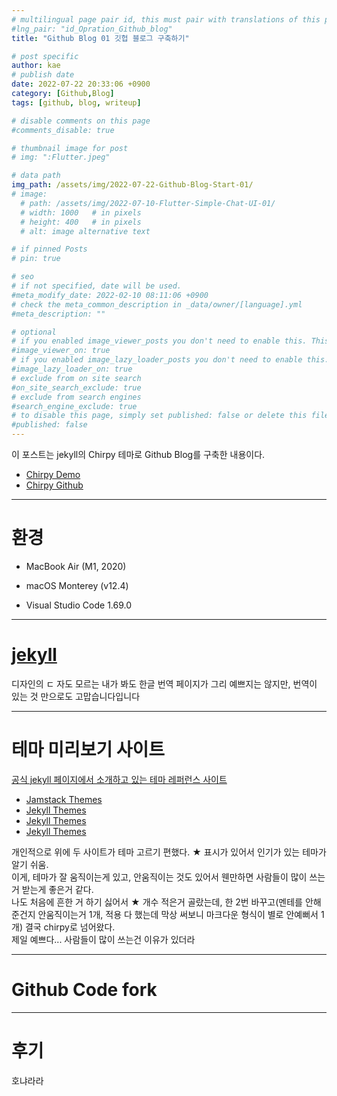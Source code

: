 ```yaml
---
# multilingual page pair id, this must pair with translations of this page. (This name must be unique)
#lng_pair: "id_Opration_Github_blog"
title: "Github Blog 01 깃헙 블로그 구축하기"

# post specific
author: kae
# publish date
date: 2022-07-22 20:33:06 +0900
category: [Github,Blog]
tags: [github, blog, writeup]

# disable comments on this page
#comments_disable: true

# thumbnail image for post
# img: ":Flutter.jpeg"

# data path
img_path: /assets/img/2022-07-22-Github-Blog-Start-01/
# image:
  # path: /assets/img/2022-07-10-Flutter-Simple-Chat-UI-01/
  # width: 1000   # in pixels
  # height: 400   # in pixels
  # alt: image alternative text

# if pinned Posts
# pin: true

# seo
# if not specified, date will be used.
#meta_modify_date: 2022-02-10 08:11:06 +0900
# check the meta_common_description in _data/owner/[language].yml
#meta_description: ""

# optional
# if you enabled image_viewer_posts you don't need to enable this. This is only if image_viewer_posts = false
#image_viewer_on: true
# if you enabled image_lazy_loader_posts you don't need to enable this. This is only if image_lazy_loader_posts = false
#image_lazy_loader_on: true
# exclude from on site search
#on_site_search_exclude: true
# exclude from search engines
#search_engine_exclude: true
# to disable this page, simply set published: false or delete this file
#published: false
---
```


<!-- outline-start -->


<!-- outline-end -->

이 포스트는 jekyll의 Chirpy 테마로 Github Blog를 구축한 내용이다.

- [Chirpy Demo](https://chirpy.cotes.page)
- [Chirpy Github](https://github.com/cotes2020/jekyll-theme-chirpy)

***
# 환경

- MacBook Air (M1, 2020)
- macOS Monterey (v12.4)

- Visual Studio Code 1.69.0

***
# [jekyll](http://jekyllrb-ko.github.io/)

디자인의 ㄷ 자도 모르는 내가 봐도 한글 번역 페이지가 그리 예쁘지는 않지만, 번역이 있는 것 만으로도 고맙습니다입니다



***
# 테마 미리보기 사이트

[공식 jekyll 페이지에서 소개하고 있는 테마 레퍼런스 사이트](http://jekyllrb-ko.github.io/docs/themes/) 

- [Jamstack Themes](https://jamstackthemes.dev)
- [Jekyll Themes](https://jekyll-themes.com)
- [Jekyll Themes](jekyllthemes.org)
- [Jekyll Themes](jekyllthemes.io)

개인적으로 위에 두 사이트가 테마 고르기 편했다. ★ 표시가 있어서 인기가 있는 테마가 알기 쉬움.  
이게, 테마가 잘 움직이는게 있고, 안움직이는 것도 있어서 웬만하면 사람들이 많이 쓰는거 받는게 좋은거 같다.  
나도 처음에 흔한 거 하기 싫어서 ★ 개수 적은거 골랐는데, 한 2번 바꾸고(멘테를 안해준건지 안움직이는거 1개, 적용 다 했는데 막상 써보니 마크다운 형식이 별로 안예뻐서 1개) 결국 chirpy로 넘어왔다.  
제일 예쁘다... 사람들이 많이 쓰는건 이유가 있더라

***

# Github Code fork





***
# 후기

호냐라라